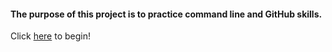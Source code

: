 #### The purpose of this project is to practice command line and GitHub skills.

Click [here](home.md) to begin!
